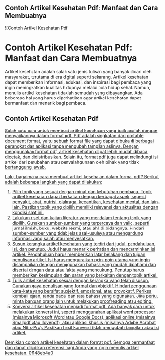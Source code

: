 ## Contoh Artikel Kesehatan Pdf: Manfaat dan Cara Membuatnya

 
![Contoh Artikel Kesehatan Pdf 
<h1>Contoh Artikel Kesehatan Pdf: Manfaat dan Cara Membuatnya</h1>
<p>Artikel kesehatan adalah salah satu jenis tulisan yang banyak dicari oleh masyarakat, terutama di era digital seperti sekarang. Artikel kesehatan dapat memberikan informasi, edukasi, dan inspirasi bagi pembaca yang ingin meningkatkan kualitas hidupnya melalui pola hidup sehat. Namun, menulis artikel kesehatan tidaklah semudah yang dibayangkan. Ada beberapa hal yang harus diperhatikan agar artikel kesehatan dapat bermanfaat dan menarik bagi pembaca.</p>
<h2>Contoh Artikel Kesehatan Pdf</h2>
<p><a href=](https://encrypted-tbn0.gstatic.com/images?q=tbn:ANd9GcTKlTQx2io9asTAs9zGBAleh8QnZyabdkYFzAKTb2iAIqpRaMh_ftEgdJM)**Download Zip**
 
Salah satu cara untuk membuat artikel kesehatan yang baik adalah dengan menyajikannya dalam format pdf. Pdf adalah singkatan dari portable document format, yaitu sebuah format file yang dapat dibuka di berbagai perangkat dan aplikasi tanpa mengubah tampilan aslinya. Dengan menggunakan format pdf, artikel kesehatan dapat lebih mudah dibaca, dicetak, dan didistribusikan. Selain itu, format pdf juga dapat melindungi isi artikel dari perubahan atau penyalahgunaan oleh pihak yang tidak bertanggung jawab.
 
Lalu, bagaimana cara membuat artikel kesehatan dalam format pdf? Berikut adalah beberapa langkah yang dapat dilakukan:
 
1. Pilih topik yang sesuai dengan minat dan kebutuhan pembaca. Topik artikel kesehatan dapat berkaitan dengan berbagai aspek, seperti penyakit, obat, nutrisi, olahraga, kecantikan, kesehatan mental, dan lain-lain. Pastikan topik yang dipilih memiliki relevansi dan aktualitas dengan kondisi saat ini.
2. Lakukan riset dan kajian literatur yang mendalam tentang topik yang dipilih. Gunakan sumber-sumber yang terpercaya dan valid, seperti jurnal ilmiah, buku, website resmi, atau ahli di bidangnya. Hindari sumber-sumber yang tidak jelas asal-usulnya atau mengandung informasi yang salah atau menyesatkan.
3. Susun kerangka artikel kesehatan yang terdiri dari judul, pendahuluan, isi, dan penutup. Judul harus menarik perhatian dan mencerminkan isi artikel. Pendahuluan harus memberikan latar belakang dan tujuan penulisan artikel. Isi harus menguraikan poin-poin utama yang ingin disampaikan dengan menggunakan bahasa yang mudah dipahami dan disertai dengan data atau fakta yang mendukung. Penutup harus memberikan kesimpulan dan saran yang berkaitan dengan topik artikel.
4. Tulis artikel kesehatan sesuai dengan kerangka yang telah disusun. Gunakan gaya penulisan yang formal dan objektif. Hindari penggunaan kata-kata yang bersifat subjektif, emosional, atau provokatif. Periksa kembali ejaan, tanda baca, dan tata bahasa yang digunakan. Jika perlu, minta bantuan orang lain untuk melakukan proofreading atau editing.
5. Konversi artikel kesehatan menjadi format pdf. Ada banyak cara untuk melakukan konversi ini, seperti menggunakan aplikasi word processor (misalnya Microsoft Word atau Google Docs), aplikasi online (misalnya Smallpdf atau Ilovepdf), atau aplikasi khusus (misalnya Adobe Acrobat atau Nitro Pro). Pastikan hasil konversi tidak mengubah tampilan atau isi artikel.

Demikian contoh artikel kesehatan dalam format pdf. Semoga bermanfaat dan dapat dijadikan referensi bagi Anda yang ingin menulis artikel kesehatan.
 0f148eb4a0
